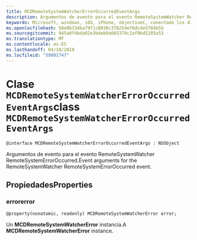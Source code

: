 ```yaml
---
title: MCDRemoteSystemWatcherErrorOccurredEventArgs
description: Argumentos de evento para el evento RemoteSystemWatcher RemoteSystemErrorOccurred.
keywords: Microsoft, windows, iOS, iPhone, objectiveC, conectado los dispositivos, proyecto Roma
ms.openlocfilehash: 58e0b334ba79f1c0038c376254ef6dc4e5784b5b
ms.sourcegitcommit: 945a0f4bda02e3b4eb9a665379c2af9bd5285a53
ms.translationtype: MT
ms.contentlocale: es-ES
ms.lasthandoff: 04/18/2019
ms.locfileid: "59801747"
---
```

# <a name="class-mcdremotesystemwatchererroroccurredeventargs"></a><span data-ttu-id="43449-104">Clase `MCDRemoteSystemWatcherErrorOccurredEventArgs`</span><span class="sxs-lookup"><span data-stu-id="43449-104">class `MCDRemoteSystemWatcherErrorOccurredEventArgs`</span></span> 

```
@interface MCDRemoteSystemWatcherErrorOccurredEventArgs : NSObject
```  

<span data-ttu-id="43449-105">Argumentos de evento para el evento RemoteSystemWatcher RemoteSystemErrorOccurred.</span><span class="sxs-lookup"><span data-stu-id="43449-105">Event arguments for the RemoteSystemWatcher RemoteSystemErrorOccurred event.</span></span>

## <a name="properties"></a><span data-ttu-id="43449-106">Propiedades</span><span class="sxs-lookup"><span data-stu-id="43449-106">Properties</span></span>

### <a name="error"></a><span data-ttu-id="43449-107">error</span><span class="sxs-lookup"><span data-stu-id="43449-107">error</span></span>
`@property(nonatomic, readonly) MCDRemoteSystemWatcherError error;`

<span data-ttu-id="43449-108">Un **MCDRemoteSystemWatcherError** instancia.</span><span class="sxs-lookup"><span data-stu-id="43449-108">A **MCDRemoteSystemWatcherError** instance.</span></span>